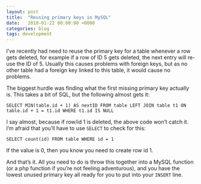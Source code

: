 ```yaml
---
layout: post
title:  "Reusing primary keys in MySQL"
date:   2010-01-22 00:00:00 +0000
categories: blog
tags: development
---
```

I’ve recently had need to reuse the primary key for a table whenever a row gets deleted, for example if a row of ID 5 gets deleted, the next entry will re-use the ID of 5. Usually this causes problems with foreign keys, but as no other table had a foreign key linked to this table, it would cause no problems.

The biggest hurdle was finding what the first missing primary key actually is. This takes a bit of SQL, but the following almost gets it:

````
SELECT MIN(table.id + 1) AS nextID FROM table LEFT JOIN table t1 ON table.id + 1 = t1.id WHERE t1.id IS NULL
````

I say almost, because if row/id 1 is deleted, the above code won’t catch it. I’m afraid that you’ll have to use `SELECT` to check for this:

````
SELECT count(id) FROM table WHERE id = 1
````

If the value is 0, then you know you need to create row id 1.

And that’s it. All you need to do is throw this together into a MySQL function (or a php function if you’re not feeling adventurous), and you have the lowest unused primary key all ready for you to put into your `INSERT` line.
